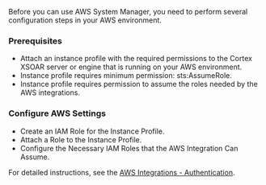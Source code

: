 Before you can use AWS System Manager, you need to perform several configuration steps in your AWS environment.

### Prerequisites
- Attach an instance profile with the required permissions to the Cortex XSOAR server or engine that is running 
on your AWS environment.
- Instance profile requires minimum permission: sts:AssumeRole.
- Instance profile requires permission to assume the roles needed by the AWS integrations.

### Configure AWS Settings
- Create an IAM Role for the Instance Profile.
- Attach a Role to the Instance Profile.
- Configure the Necessary IAM Roles that the AWS Integration Can Assume.

For detailed instructions, see the [AWS Integrations - Authentication](https://xsoar.pan.dev/docs/reference/articles/aws-integrations---authentication).